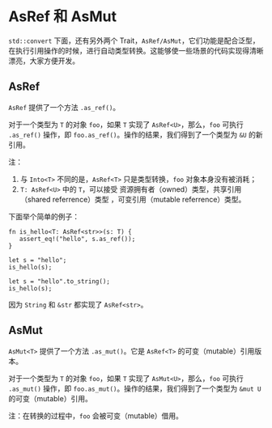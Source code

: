 # AsRef 和 AsMut

`std::convert` 下面，还有另外两个 Trait，`AsRef/AsMut`，它们功能是配合泛型，在执行引用操作的时候，进行自动类型转换。这能够使一些场景的代码实现得清晰漂亮，大家方便开发。

## AsRef<T>

`AsRef` 提供了一个方法 `.as_ref()`。

对于一个类型为 `T` 的对象 `foo`，如果 `T` 实现了 `AsRef<U>`，那么，`foo` 可执行 `.as_ref()` 操作，即 `foo.as_ref()`。操作的结果，我们得到了一个类型为 `&U` 的新引用。

注：

1. 与 `Into<T>` 不同的是，`AsRef<T>` 只是类型转换，`foo` 对象本身没有被消耗；
2. `T: AsRef<U>` 中的 `T`，可以接受 资源拥有者（owned）类型，共享引用（shared referrence）类型 ，可变引用（mutable referrence）类型。

下面举个简单的例子：

```
fn is_hello<T: AsRef<str>>(s: T) {
   assert_eq!("hello", s.as_ref());
}

let s = "hello";
is_hello(s);

let s = "hello".to_string();
is_hello(s);
```
因为 `String` 和 `&str` 都实现了 `AsRef<str>`。


## AsMut<T>

`AsMut<T>` 提供了一个方法 `.as_mut()`。它是 `AsRef<T>` 的可变（mutable）引用版本。

对于一个类型为 `T` 的对象 `foo`，如果 `T` 实现了 `AsMut<U>`，那么，`foo` 可执行 `.as_mut()` 操作，即 `foo.as_mut()`。操作的结果，我们得到了一个类型为 `&mut U` 的可变（mutable）引用。

注：在转换的过程中，`foo` 会被可变（mutable）借用。

